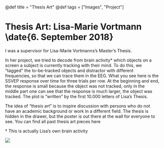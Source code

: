 @def title = "Thesis Art"
@def tags = ["Images", "Project"]

# Thesis Art: Lisa-Marie Vortmann \date{6. September 2018}
I was a supervisor for Lisa-Marie Vortmanns’s Master’s Thesis.


In her project, we tried to decode from brain activity* which objects on a screen a subject is currently tracking with their mind. To do this, we “tagged” the to-be-tracked objects and distractor with different frequencies, so that we can trace them in the EEG. What you see here is the SSVEP response over time for three trials per row. At the beginning and end, the response is small because the object was not tracked, only in the middle part one can see that the response is much larger, the object was tracked. The plot is “written” by the first 10.000 letters of Lisa’s Thesis.

The idea of “thesis art” is to inspire discussion with persons who do not have an academic background or work in a different field. The thesis is hidden in the drawer, but the poster is out there at the wall for everyone to see. You can find all past thesis art pieces here

\* This is actually Lisa’s own brain activity

![](/assets/thesis-art/a2_lisa.jpg)
